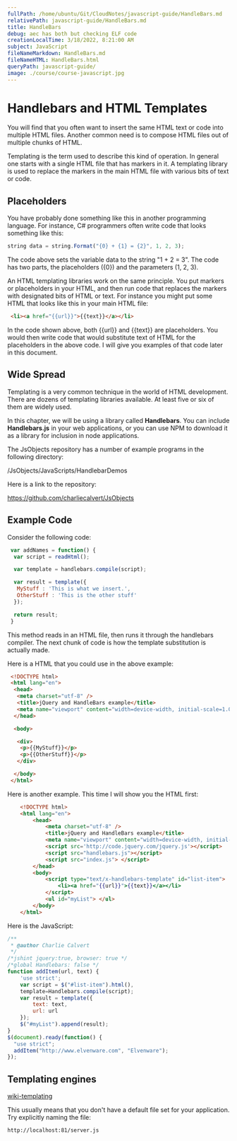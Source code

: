 ```yaml
---
fullPath: /home/ubuntu/Git/CloudNotes/javascript-guide/HandleBars.md
relativePath: javascript-guide/HandleBars.md
title: HandleBars
debug: aec has both but checking ELF code
creationLocalTime: 3/18/2022, 8:21:00 AM
subject: JavaScript
fileNameMarkdown: HandleBars.md
fileNameHTML: HandleBars.html
queryPath: javascript-guide/
image: ./course/course-javascript.jpg
---
```


<!-- toc -->
<!-- tocstop -->

# Handlebars and HTML Templates

You will find that you often want to insert the same HTML text or code
into multiple HTML files. Another common need is to compose HTML files
out of multiple chunks of HTML.

Templating is the term used to describe this kind of operation. In general
one starts with a single HTML file that has markers in it. A templating
library is used to replace the markers in the main HTML file with
various bits of text or code.

## Placeholders

You have probably done something like this in another programming
language. For instance, C# programmers often write code that looks
something like this:

```javascript
string data = string.Format("{0} + {1} = {2}", 1, 2, 3);
```

The code above sets the variable data to the string "1 + 2 = 3". The
code has two parts, the placeholders ({0}) and the parameters (1, 2, 3).

An HTML templating libraries work on the same principle. You put
markers or placeholders in your HTML, and then run code that
replaces the markers with designated bits of HTML or text. For instance
you might put some HTML that looks like this in your main HTML file:

```html
 <li><a href="{{url}}">{{text}}</a></li>
```

In the code shown above, both {{url}} and {{text}} are placeholders.
You would then write code that would substitute text of HTML for the
placeholders in the above code. I will give you examples of that code
later in this document.

## Wide Spread

Templating is a very common technique in the world of HTML development.
There are dozens of templating libraries available. At least five or
six of them are widely used.

In this chapter, we will be using a library called **Handlebars**. You can include
**Handlebars.js** in your web applications, or you can use NPM to download
it as a library for inclusion in node applications.

The JsObjects repository has a number of example programs in the
following directory:

 /JsObjects/JavaScripts/HandlebarDemos

Here is a link to the repository:

 <https://github.com/charliecalvert/JsObjects>

## Example Code

Consider the following code:

```javascript
 var addNames = function() {
  var script = readHtml();

  var template = handlebars.compile(script);

  var result = template({
   MyStuff : 'This is what we insert.',
   OtherStuff : 'This is the other stuff'
  });

  return result;
 }
```

This method reads in an HTML file, then runs it through the handlebars
compiler. The next chunk of code is how the template substitution is
actually made.

Here is a HTML that you could use in the above example:

```html
 <!DOCTYPE html>
 <html lang="en">
  <head>
   <meta charset="utf-8" />
   <title>jQuery and HandleBars example</title>
   <meta name="viewport" content="width=device-width, initial-scale=1.0" />
  </head>

  <body>

   <div>
    <p>{{MyStuff}}</p>
    <p>{{OtherStuff}}</p>
   </div>

  </body>
 </html>
```

Here is another example. This time I will show you the HTML first:

```html
    <!DOCTYPE html>
    <html lang="en">
        <head>
            <meta charset="utf-8" />
            <title>jQuery and HandleBars example</title>   
            <meta name="viewport" content="width=device-width, initial-scale=1.0" />   
            <script src='http://code.jquery.com/jquery.js'></script>
            <script src="handlebars.js"></script>
            <script src="index.js"> </script>      
        </head>
        <body>
            <script type="text/x-handlebars-template" id="list-item">
                <li><a href="{{url}}">{{text}}</a></li>
            </script>
            <ul id="myList"> </ul>   
        </body>
    </html>
```

Here is the JavaScript:

```javascript
/**
 * @author Charlie Calvert
 */
/*jshint jquery:true, browser: true */
/*global Handlebars: false */
function addItem(url, text) {
    'use strict';
    var script = $("#list-item").html(),    
    template=Handlebars.compile(script);    
    var result = template({
        text: text,
        url: url
    });    
    $("#myList").append(result);
}
$(document).ready(function() {
  "use strict";
  addItem("http://www.elvenware.com", "Elvenware");
});
```

## Templating engines

[wiki-templating](<https://github.com/joyent/node/wiki/modules#wiki-templating>)

This usually means that you don't have a default file set for your  application.
Try explicitly naming the file:

```html
http://localhost:81/server.js
```
